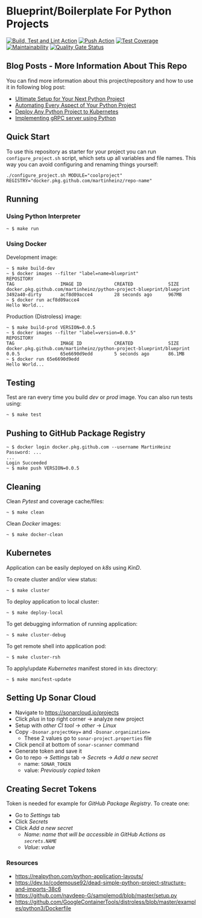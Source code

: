 # Blueprint/Boilerplate For Python Projects

[![Build, Test and Lint Action](https://github.com/MartinHeinz/python-project-blueprint/workflows/Build,%20Test,%20Lint/badge.svg)](https://github.com/MartinHeinz/python-project-blueprint/workflows/Build,%20Test,%20Lint/badge.svg)
[![Push Action](https://github.com/MartinHeinz/python-project-blueprint/workflows/Push/badge.svg)](https://github.com/https://github.com/MartinHeinz/python-project-blueprint/workflows/Push/badge.svg)
[![Test Coverage](https://api.codeclimate.com/v1/badges/05c44c881bc10a706cbc/test_coverage)](https://codeclimate.com/github/MartinHeinz/python-project-blueprint/test_coverage)
[![Maintainability](https://api.codeclimate.com/v1/badges/05c44c881bc10a706cbc/maintainability)](https://codeclimate.com/github/MartinHeinz/python-project-blueprint/maintainability)
[![Quality Gate Status](https://sonarcloud.io/api/project_badges/measure?project=MartinHeinz_python-project-blueprint&metric=alert_status)](https://sonarcloud.io/dashboard?id=MartinHeinz_python-project-blueprint)

## Blog Posts - More Information About This Repo

You can find more information about this project/repository and how to use it in following blog post:

- [Ultimate Setup for Your Next Python Project](https://towardsdatascience.com/ultimate-setup-for-your-next-python-project-179bda8a7c2c)
- [Automating Every Aspect of Your Python Project](https://towardsdatascience.com/automating-every-aspect-of-your-python-project-6517336af9da)
- [Deploy Any Python Project to Kubernetes](https://towardsdatascience.com/deploy-any-python-project-to-kubernetes-2c6ad4d41f14)
- [Implementing gRPC server using Python](https://towardsdatascience.com/implementing-grpc-server-using-python-9dc42e8daea0)

## Quick Start
To use this repository as starter for your project you can run `configure_project.sh` script, which sets up all variables and file names. This way you can avoid configuring and renaming things yourself:

```shell
./configure_project.sh MODULE="coolproject" REGISTRY="docker.pkg.github.com/martinheinz/repo-name"
```

## Running

### Using Python Interpreter
```shell
~ $ make run
```

### Using Docker

Development image:
```console
~ $ make build-dev
~ $ docker images --filter "label=name=blueprint"
REPOSITORY                                                             TAG                 IMAGE ID            CREATED             SIZE
docker.pkg.github.com/martinheinz/python-project-blueprint/blueprint   3492a40-dirty       acf8d09acce4        28 seconds ago      967MB
~ $ docker run acf8d09acce4
Hello World...
```

Production (Distroless) image:
```console
~ $ make build-prod VERSION=0.0.5
~ $ docker images --filter "label=version=0.0.5"
REPOSITORY                                                             TAG                 IMAGE ID            CREATED             SIZE
docker.pkg.github.com/martinheinz/python-project-blueprint/blueprint   0.0.5               65e6690d9edd        5 seconds ago       86.1MB
~ $ docker run 65e6690d9edd
Hello World...
```

## Testing

Test are ran every time you build _dev_ or _prod_ image. You can also run tests using:

```console
~ $ make test
```

## Pushing to GitHub Package Registry

```console
~ $ docker login docker.pkg.github.com --username MartinHeinz
Password: ...
...
Login Succeeded
~ $ make push VERSION=0.0.5
```

## Cleaning

Clean _Pytest_ and coverage cache/files:

```console
~ $ make clean
```

Clean _Docker_ images:

```console
~ $ make docker-clean
```

## Kubernetes

Application can be easily deployed on _k8s_ using _KinD_.

To create cluster and/or view status:

```console
~ $ make cluster
```

To deploy application to local cluster:

```console
~ $ make deploy-local
```

To get debugging information of running application:

```console
~ $ make cluster-debug
```

To get remote shell into application pod:

```console
~ $ make cluster-rsh
```

To apply/update _Kubernetes_ manifest stored in `k8s` directory:

```console
~ $ make manifest-update
```

## Setting Up Sonar Cloud
- Navigate to <https://sonarcloud.io/projects>
- Click _plus_ in top right corner -> analyze new project
- Setup with _other CI tool_ -> _other_ -> _Linux_
- Copy `-Dsonar.projectKey=` and `-Dsonar.organization=`
    - These 2 values go to `sonar-project.properties` file
- Click pencil at bottom of `sonar-scanner` command
- Generate token and save it
- Go to repo -> _Settings_ tab -> _Secrets_ -> _Add a new secret_
    - name: `SONAR_TOKEN`
    - value: _Previously copied token_
    
## Creating Secret Tokens
Token is needed for example for _GitHub Package Registry_. To create one:

- Go to _Settings_ tab
- Click _Secrets_
- Click _Add a new secret_
    - _Name_: _name that will be accessible in GitHub Actions as `secrets.NAME`_
    - _Value_: _value_

### Resources
- <https://realpython.com/python-application-layouts/>
- <https://dev.to/codemouse92/dead-simple-python-project-structure-and-imports-38c6>
- <https://github.com/navdeep-G/samplemod/blob/master/setup.py>
- <https://github.com/GoogleContainerTools/distroless/blob/master/examples/python3/Dockerfile>
